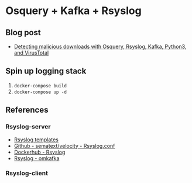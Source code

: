 # Osquery + Kafka + Rsyslog

## Blog post

* [Detecting malicious downloads with Osquery, Rsyslog, Kafka, Python3, and VirusTotal]()

## Spin up logging stack
1. `docker-compose build`
1. `docker-compose up -d`

## References
### Rsyslog-server
* [Rsyslog templates](https://www.rsyslog.com/doc/v8-stable/configuration/templates.html#string)
* [Github - sematext/velocity - Rsyslog.conf](https://github.com/sematext/velocity/blob/master/rsyslog.conf.kafka)
* [Dockerhub - Rsyslog](https://hub.docker.com/r/jumanjiman/rsyslog/dockerfile)
* [Rsyslog - omkafka](https://www.rsyslog.com/doc/master/configuration/modules/omkafka.html)

### Rsyslog-client
